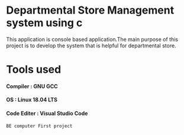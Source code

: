 # Departmental Store Management system using c

This application is console based application.The main purpose of this project is to develop the system that is helpful for departmental store.

# Tools used

<h4> Compiler :  GNU GCC </h4> 
<h4> OS :  Linux 18.04 LTS  </h4> 
 <h4> Code Editer : Visual Studio Code </h4> 


```
BE computer First project
```
